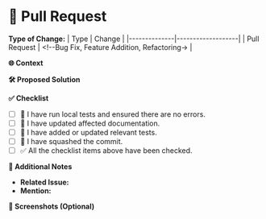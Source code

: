 # 🚀 Pull Request

**Type of Change:**
| Type         | Change            |
|--------------|-------------------|
| Pull Request | <!--Bug Fix, Feature Addition, Refactoring-> |

**🌐 Context**
<!--(Explain the context of this change. Is it related to a specific issue or additional work?)-->

**🛠 Proposed Solution**
<!--(Provide a detailed explanation of the solution you are proposing. If the change involves significant structural modifications, include technical details.)-->

**✅ Checklist**
<!--(Ensure all boxes in this checklist are checked before submitting the PR)-->
- [ ] 🚀 I have run local tests and ensured there are no errors.
- [ ] 📖 I have updated affected documentation.
- [ ] 🧪 I have added or updated relevant tests.
- [ ] 🧠 I have squashed the commit.
- [ ] ✅ All the checklist items above have been checked.

**📝 Additional Notes**
<!--(Add any additional notes if necessary.)-->
- **Related Issue:** <!--(Mention the related issue number, if any.)-->
- **Mention:** <!--(Mention the related developer to know, if any.)-->

**📸 Screenshots (Optional)**
<!--(If the change impacts the user interface, include screenshots or GIFs demonstrating the changes.)-->
